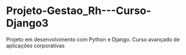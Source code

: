 # Projeto-Gestao_Rh---Curso-Django3
Projeto em desenvolvimento com Python e Django.  Curso avançado de aplicações corporativas
